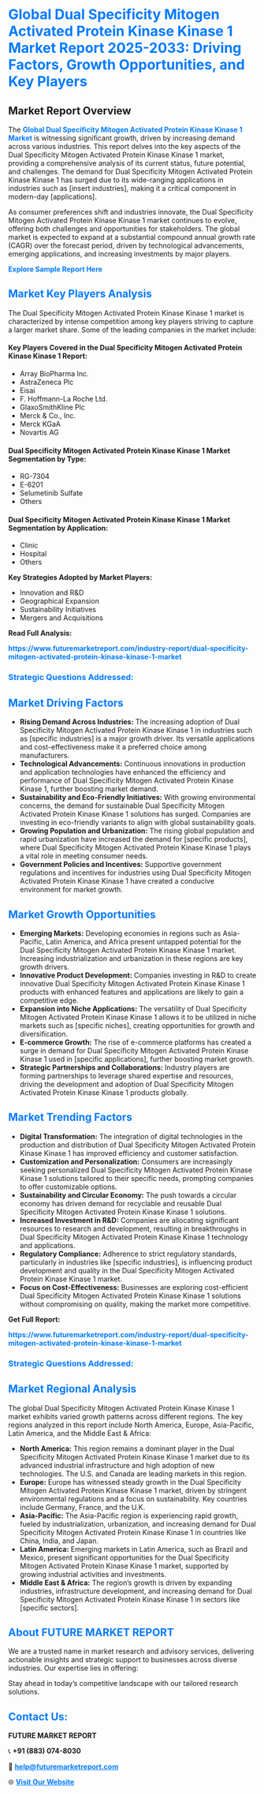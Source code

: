 <h1 style="color: #007BFF;">Global Dual Specificity Mitogen Activated Protein Kinase Kinase 1 Market Report 2025-2033: Driving Factors, Growth Opportunities, and Key Players</h1>

<section id="overview">
<h2>Market Report Overview</h2>
<p>The <a href="https://www.futuremarketreport.com/industry-report/dual-specificity-mitogen-activated-protein-kinase-kinase-1-market" style="color: #007BFF; text-decoration: none;"><strong>Global Dual Specificity Mitogen Activated Protein Kinase Kinase 1 Market</strong></a> is witnessing significant growth, driven by increasing demand across various industries. This report delves into the key aspects of the Dual Specificity Mitogen Activated Protein Kinase Kinase 1 market, providing a comprehensive analysis of its current status, future potential, and challenges. The demand for Dual Specificity Mitogen Activated Protein Kinase Kinase 1 has surged due to its wide-ranging applications in industries such as [insert industries], making it a critical component in modern-day [applications].</p>
<p>As consumer preferences shift and industries innovate, the Dual Specificity Mitogen Activated Protein Kinase Kinase 1 market continues to evolve, offering both challenges and opportunities for stakeholders. The global market is expected to expand at a substantial compound annual growth rate (CAGR) over the forecast period, driven by technological advancements, emerging applications, and increasing investments by major players.</p>
</section>

<section id="overview">
<p><a href="https://www.futuremarketreport.com/request-sample/reportId=52851" style="color: #007BFF; text-decoration: none;"><strong>Explore Sample Report Here</strong></a></p>
</section>

<section id="key-players">
<h2 style="color: #007BFF;">Market Key Players Analysis</h2>
<p>The Dual Specificity Mitogen Activated Protein Kinase Kinase 1 market is characterized by intense competition among key players striving to capture a larger market share. Some of the leading companies in the market include:</p>
<h4>Key Players Covered in the Dual Specificity Mitogen Activated Protein Kinase Kinase 1 Report:</h4>
<ul><li>Array BioPharma Inc.</li><li>AstraZeneca Plc</li><li>Eisai</li><li>F. Hoffmann-La Roche Ltd.</li><li>GlaxoSmithKline Plc</li><li>Merck &amp; Co., Inc.</li><li>Merck KGaA</li><li>Novartis AG</li></ul>
<h4>Dual Specificity Mitogen Activated Protein Kinase Kinase 1 Market Segmentation by Type:</h4>
<ul><li>RG-7304</li><li>E-6201</li><li>Selumetinib Sulfate</li><li>Others</li></ul>

<h4>Dual Specificity Mitogen Activated Protein Kinase Kinase 1 Market Segmentation by Application:</h4>
<ul><li>Clinic</li><li>Hospital</li><li>Others</li></ul>
<p><strong>Key Strategies Adopted by Market Players:</strong></p>
<ul>
<li>Innovation and R&D</li>
<li>Geographical Expansion</li>
<li>Sustainability Initiatives</li>
<li>Mergers and Acquisitions</li>
</ul>
</section>

<section>
<p><strong>Read Full Analysis: </strong></p><a href="https://www.futuremarketreport.com/industry-report/dual-specificity-mitogen-activated-protein-kinase-kinase-1-market" style="color: #007BFF; text-decoration: none;"><strong>https://www.futuremarketreport.com/industry-report/dual-specificity-mitogen-activated-protein-kinase-kinase-1-market</strong></a>
<h3 style="color: #007BFF;">Strategic Questions Addressed:</h3>
</section>

<section id="driving-factors">
<h2 style="color: #007BFF;">Market Driving Factors</h2>
<ul>
<li><strong>Rising Demand Across Industries:</strong> The increasing adoption of Dual Specificity Mitogen Activated Protein Kinase Kinase 1 in industries such as [specific industries] is a major growth driver. Its versatile applications and cost-effectiveness make it a preferred choice among manufacturers.</li>
<li><strong>Technological Advancements:</strong> Continuous innovations in production and application technologies have enhanced the efficiency and performance of Dual Specificity Mitogen Activated Protein Kinase Kinase 1, further boosting market demand.</li>
<li><strong>Sustainability and Eco-Friendly Initiatives:</strong> With growing environmental concerns, the demand for sustainable Dual Specificity Mitogen Activated Protein Kinase Kinase 1 solutions has surged. Companies are investing in eco-friendly variants to align with global sustainability goals.</li>
<li><strong>Growing Population and Urbanization:</strong> The rising global population and rapid urbanization have increased the demand for [specific products], where Dual Specificity Mitogen Activated Protein Kinase Kinase 1 plays a vital role in meeting consumer needs.</li>
<li><strong>Government Policies and Incentives:</strong> Supportive government regulations and incentives for industries using Dual Specificity Mitogen Activated Protein Kinase Kinase 1 have created a conducive environment for market growth.</li>
</ul>
</section>

<section id="growth-opportunities">
<h2 style="color: #007BFF;">Market Growth Opportunities</h2>
<ul>
<li><strong>Emerging Markets:</strong> Developing economies in regions such as Asia-Pacific, Latin America, and Africa present untapped potential for the Dual Specificity Mitogen Activated Protein Kinase Kinase 1 market. Increasing industrialization and urbanization in these regions are key growth drivers.</li>
<li><strong>Innovative Product Development:</strong> Companies investing in R&D to create innovative Dual Specificity Mitogen Activated Protein Kinase Kinase 1 products with enhanced features and applications are likely to gain a competitive edge.</li>
<li><strong>Expansion into Niche Applications:</strong> The versatility of Dual Specificity Mitogen Activated Protein Kinase Kinase 1 allows it to be utilized in niche markets such as [specific niches], creating opportunities for growth and diversification.</li>
<li><strong>E-commerce Growth:</strong> The rise of e-commerce platforms has created a surge in demand for Dual Specificity Mitogen Activated Protein Kinase Kinase 1 used in [specific applications], further boosting market growth.</li>
<li><strong>Strategic Partnerships and Collaborations:</strong> Industry players are forming partnerships to leverage shared expertise and resources, driving the development and adoption of Dual Specificity Mitogen Activated Protein Kinase Kinase 1 products globally.</li>
</ul>
</section>

<section id="trending-factors">
<h2 style="color: #007BFF;">Market Trending Factors</h2>
<ul>
<li><strong>Digital Transformation:</strong> The integration of digital technologies in the production and distribution of Dual Specificity Mitogen Activated Protein Kinase Kinase 1 has improved efficiency and customer satisfaction.</li>
<li><strong>Customization and Personalization:</strong> Consumers are increasingly seeking personalized Dual Specificity Mitogen Activated Protein Kinase Kinase 1 solutions tailored to their specific needs, prompting companies to offer customizable options.</li>
<li><strong>Sustainability and Circular Economy:</strong> The push towards a circular economy has driven demand for recyclable and reusable Dual Specificity Mitogen Activated Protein Kinase Kinase 1 solutions.</li>
<li><strong>Increased Investment in R&D:</strong> Companies are allocating significant resources to research and development, resulting in breakthroughs in Dual Specificity Mitogen Activated Protein Kinase Kinase 1 technology and applications.</li>
<li><strong>Regulatory Compliance:</strong> Adherence to strict regulatory standards, particularly in industries like [specific industries], is influencing product development and quality in the Dual Specificity Mitogen Activated Protein Kinase Kinase 1 market.</li>
<li><strong>Focus on Cost-Effectiveness:</strong> Businesses are exploring cost-efficient Dual Specificity Mitogen Activated Protein Kinase Kinase 1 solutions without compromising on quality, making the market more competitive.</li>
</ul>
</section>

<section>
<p><strong>Get Full Report: </strong></p><a href="https://www.futuremarketreport.com/industry-report/dual-specificity-mitogen-activated-protein-kinase-kinase-1-market" style="color: #007BFF; text-decoration: none;"><strong>https://www.futuremarketreport.com/industry-report/dual-specificity-mitogen-activated-protein-kinase-kinase-1-market</strong></a>
<h3 style="color: #007BFF;">Strategic Questions Addressed:</h3>
</section>


<section id="regional-analysis">
<h2 style="color: #007BFF;">Market Regional Analysis</h2>
<p>The global Dual Specificity Mitogen Activated Protein Kinase Kinase 1 market exhibits varied growth patterns across different regions. The key regions analyzed in this report include North America, Europe, Asia-Pacific, Latin America, and the Middle East & Africa:</p>
<ul>
<li><strong>North America:</strong> This region remains a dominant player in the Dual Specificity Mitogen Activated Protein Kinase Kinase 1 market due to its advanced industrial infrastructure and high adoption of new technologies. The U.S. and Canada are leading markets in this region.</li>
<li><strong>Europe:</strong> Europe has witnessed steady growth in the Dual Specificity Mitogen Activated Protein Kinase Kinase 1 market, driven by stringent environmental regulations and a focus on sustainability. Key countries include Germany, France, and the U.K.</li>
<li><strong>Asia-Pacific:</strong> The Asia-Pacific region is experiencing rapid growth, fueled by industrialization, urbanization, and increasing demand for Dual Specificity Mitogen Activated Protein Kinase Kinase 1 in countries like China, India, and Japan.</li>
<li><strong>Latin America:</strong> Emerging markets in Latin America, such as Brazil and Mexico, present significant opportunities for the Dual Specificity Mitogen Activated Protein Kinase Kinase 1 market, supported by growing industrial activities and investments.</li>
<li><strong>Middle East & Africa:</strong> The region’s growth is driven by expanding industries, infrastructure development, and increasing demand for Dual Specificity Mitogen Activated Protein Kinase Kinase 1 in sectors like [specific sectors].</li>
</ul>
</section>

<footer>
<h2 style="color: #007BFF;">About FUTURE MARKET REPORT</h2>
<p>We are a trusted name in market research and advisory services, delivering actionable insights and strategic support to businesses across diverse industries. Our expertise lies in offering:</p>

<p>Stay ahead in today’s competitive landscape with our tailored research solutions.</p>

<h2 style="color: #007BFF;">Contact Us:</h2>
<p><strong>FUTURE MARKET REPORT</strong></p>
<p>📞 <strong>+91 (883) 074-8030</strong></p>
<p>📧 <strong><a href="mailto:help@futuremarketreport.com" style="color: #007BFF;">help@futuremarketreport.com</a></strong></p>
<p>🌐 <strong><a href="https://www.futuremarketreport.com/" style="color: #007BFF;">Visit Our Website</a></strong></p>
</footer>